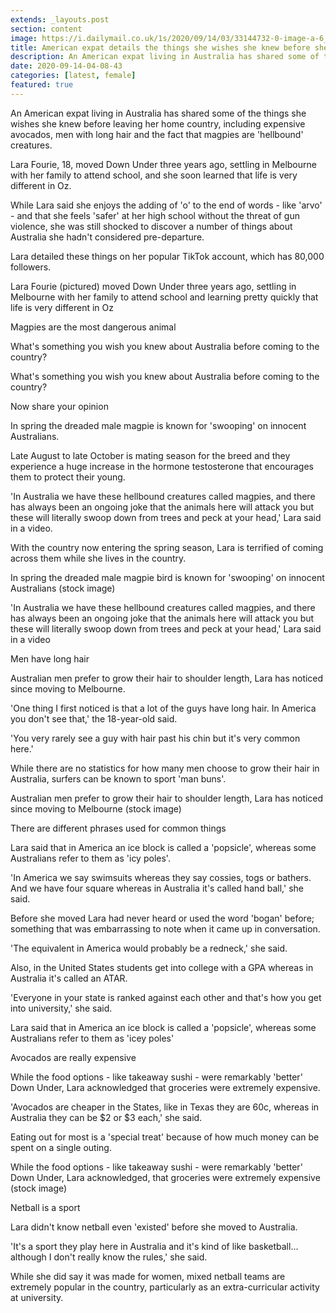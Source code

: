 ```yaml
---
extends: _layouts.post
section: content
image: https://i.dailymail.co.uk/1s/2020/09/14/03/33144732-0-image-a-6_1600051403314.jpg 
title: American expat details the things she wishes she knew before she moved to Australia 
description: An American expat living in Australia has shared some of the things she wish she knew before leaving, including overpriced avocados, men with long hair and hellbound birds. 
date: 2020-09-14-04-08-43 
categories: [latest, female] 
featured: true 
--- 
```

An American expat living in Australia has shared some of the things she wishes she knew before leaving her home country, including expensive avocados, men with long hair and the fact that magpies are 'hellbound' creatures.  

Lara Fourie, 18, moved Down Under three years ago, settling in Melbourne with her family to attend school, and she soon learned that life is very different in Oz.

While Lara said she enjoys the adding of 'o' to the end of words - like 'arvo' - and that she feels 'safer' at her high school without the threat of gun violence, she was still shocked to discover a number of things about Australia she hadn't considered pre-departure.

Lara detailed these things on her popular TikTok account, which has 80,000 followers. 

Lara Fourie (pictured) moved Down Under three years ago, settling in Melbourne with her family to attend school and learning pretty quickly that life is very different in Oz

Magpies are the most dangerous animal

 What's something you wish you knew about Australia before coming to the country? 

 What's something you wish you knew about Australia before coming to the country? 

Now share your opinion

In spring the dreaded male magpie is known for 'swooping' on innocent Australians.

Late August to late October is mating season for the breed and they experience a huge increase in the hormone testosterone that encourages them to protect their young.  

'In Australia we have these hellbound creatures called magpies, and there has always been an ongoing joke that the animals here will attack you but these will literally swoop down from trees and peck at your head,' Lara said in a video.

With the country now entering the spring season, Lara is terrified of coming across them while she lives in the country.

In spring the dreaded male magpie bird is known for 'swooping' on innocent Australians (stock image)

'In Australia we have these hellbound creatures called magpies, and there has always been an ongoing joke that the animals here will attack you but these will literally swoop down from trees and peck at your head,' Lara said in a video

Men have long hair

Australian men prefer to grow their hair to shoulder length, Lara has noticed since moving to Melbourne.

'One thing I first noticed is that a lot of the guys have long hair. In America you don't see that,' the 18-year-old said.

'You very rarely see a guy with hair past his chin but it's very common here.' 

While there are no statistics for how many men choose to grow their hair in Australia, surfers can be known to sport 'man buns'.

Australian men prefer to grow their hair to shoulder length, Lara has noticed since moving to Melbourne (stock image)

There are different phrases used for common things

Lara said that in America an ice block is called a 'popsicle', whereas some Australians refer to them as 'icy poles'.  

'In America we say swimsuits whereas they say cossies, togs or bathers. And we have four square whereas in Australia it's called hand ball,' she said.

Before she moved Lara had never heard or used the word 'bogan' before; something that was embarrassing to note when it came up in conversation.

'The equivalent in America would probably be a redneck,' she said.

Also, in the United States students get into college with a GPA whereas in Australia it's called an ATAR. 

'Everyone in your state is ranked against each other and that's how you get into university,' she said.

Lara said that in America an ice block is called a 'popsicle', whereas some Australians refer to them as 'icey poles'

Avocados are really expensive

While the food options - like takeaway sushi - were remarkably 'better' Down Under, Lara acknowledged that groceries were extremely expensive.

'Avocados are cheaper in the States, like in Texas they are 60c, whereas in Australia they can be $2 or $3 each,' she said. 

Eating out for most is a 'special treat' because of how much money can be spent on a single outing. 

While the food options - like takeaway sushi - were remarkably 'better' Down Under, Lara acknowledged, that groceries were extremely expensive (stock image)

Netball is a sport       

Lara didn't know netball even 'existed' before she moved to Australia. 

'It's a sport they play here in Australia and it's kind of like basketball... although I don't really know the rules,' she said.

While she did say it was made for women, mixed netball teams are extremely popular in the country, particularly as an extra-curricular activity at university.  

